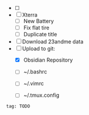 - [ ] 
- [ ] Xterra
	- [ ] New Battery
	- [ ] Fix flat tire
	- [ ] Duplicate title
- [ ] Download 23andme data 
- [ ] Upload to git:
	- [x] Obsidian Repository
	- [ ] ~/.bashrc
	- [ ] ~/.vimrc
	- [ ] ~/.tmux.config


```query
tag: TODO
```
